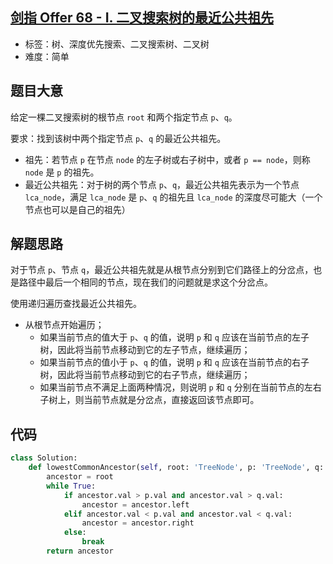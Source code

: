 ## [剑指 Offer 68 - I. 二叉搜索树的最近公共祖先](https://leetcode-cn.com/problems/er-cha-sou-suo-shu-de-zui-jin-gong-gong-zu-xian-lcof/)

- 标签：树、深度优先搜索、二叉搜索树、二叉树
- 难度：简单

## 题目大意

给定一棵二叉搜索树的根节点 `root` 和两个指定节点 `p`、`q`。

要求：找到该树中两个指定节点 `p`、`q` 的最近公共祖先。

- 祖先：若节点 `p` 在节点 `node` 的左子树或右子树中，或者 `p == node`，则称 `node` 是 `p` 的祖先。
- 最近公共祖先：对于树的两个节点 `p`、`q`，最近公共祖先表示为一个节点 `lca_node`，满足 `lca_node` 是 `p`、`q` 的祖先且 `lca_node` 的深度尽可能大（一个节点也可以是自己的祖先）

## 解题思路

对于节点 `p`、节点 `q`，最近公共祖先就是从根节点分别到它们路径上的分岔点，也是路径中最后一个相同的节点，现在我们的问题就是求这个分岔点。

使用递归遍历查找最近公共祖先。

- 从根节点开始遍历；
  - 如果当前节点的值大于 `p`、`q` 的值，说明 `p` 和 `q`  应该在当前节点的左子树，因此将当前节点移动到它的左子节点，继续遍历；
  - 如果当前节点的值小于 `p`、`q` 的值，说明 `p` 和 `q`  应该在当前节点的右子树，因此将当前节点移动到它的右子节点，继续遍历；
  - 如果当前节点不满足上面两种情况，则说明 `p` 和 `q` 分别在当前节点的左右子树上，则当前节点就是分岔点，直接返回该节点即可。

## 代码

```Python
class Solution:
    def lowestCommonAncestor(self, root: 'TreeNode', p: 'TreeNode', q: 'TreeNode') -> 'TreeNode':
        ancestor = root
        while True:
            if ancestor.val > p.val and ancestor.val > q.val:
                ancestor = ancestor.left
            elif ancestor.val < p.val and ancestor.val < q.val:
                ancestor = ancestor.right
            else:
                break
        return ancestor
```

